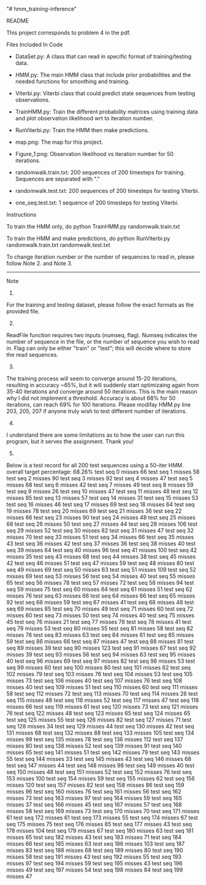 "# hmm_training-inference" 

README

This project corresponds to problem 4 in the pdf.

Files Included In Code
- DataSet.py: A class that can read in specific format of training/testing data.

- HMM.py: The main HMM class that include prior probabilities and the needed functions for smoothing and training.

- Viterbi.py: Viterbi class that could predict state sequences from testing observations.

- TrainHMM.py: Train the different probability matrices using training data and plot observation likelihood wrt to iteration number.

- RunViterbi.py: Train the HMM then make predictions.

- map.png: The map for this project.

- Figure_1.png: Observation likelihood vs iteration number for 50 iterations.

- randomwalk.train.txt: 200 sequences of 200 timesteps for training. Sequences are separated with "."

- randomwalk.test.txt: 200 sequences of 200 timesteps for testing Viterbi.

- one_seq.test.txt: 1 sequence of 200 timesteps for testing Viterbi.

Instructions

To train the HMM only, do
python TrainHMM.py randomwalk.train.txt

To train the HMM and make predictions, do
python RunViterbi.py randomwalk.train.txt randomwalk.test.txt

To change iteration number or the number of sequences to read in,
please follow Note 2. and Note 3.

-----------------------------
Note

1.
For the training and testing dataset, please follow the exact formats as the provided file.

2.
ReadFile function requires two inputs (numseq, flag).
Numseq indicates the number of sequence in the file, or the number of sequence you wish to read in.
Flag can only be either "train" or "test"; this will decide where to store the read sequences.

3.
The training process will seem to converge around 15-20 iterations, resulting in accuracy ~65%, but it will suddenly start optimizaing again from 35-40 iterations and converge around 50 iterations. This is the main reason why I did not implement a threshold.
Accuracy is about 68% for 50 iterations, can reach 69% for 100 iterations.
Please modifay HMM.py line 203, 205, 207 if anyone truly wish to test different number of iterations.

4.
I understand there are some limitations as to how the user can run this program, but it serves the assignment.
Thank you!

5.
Below is a test record for all 200 test sequences using a 50-iter HMM.
overall target percentage:
68.26%
test seq 0 misses 66
test seq 1 misses 58
test seq 2 misses 90
test seq 3 misses 92
test seq 4 misses 47
test seq 5 misses 68
test seq 6 misses 42
test seq 7 misses 49
test seq 8 misses 59
test seq 9 misses 26
test seq 10 misses 47
test seq 11 misses 48
test seq 12 misses 85
test seq 13 misses 57
test seq 14 misses 31
test seq 15 misses 53
test seq 16 misses 46
test seq 17 misses 69
test seq 18 misses 64
test seq 19 misses 78
test seq 20 misses 69
test seq 21 misses 36
test seq 22 misses 66
test seq 23 misses 90
test seq 24 misses 48
test seq 25 misses 68
test seq 26 misses 50
test seq 27 misses 44
test seq 28 misses 106
test seq 29 misses 52
test seq 30 misses 82
test seq 31 misses 47
test seq 32 misses 70
test seq 33 misses 51
test seq 34 misses 66
test seq 35 misses 43
test seq 36 misses 42
test seq 37 misses 36
test seq 38 misses 40
test seq 39 misses 64
test seq 40 misses 96
test seq 41 misses 100
test seq 42 misses 35
test seq 43 misses 68
test seq 44 misses 38
test seq 45 misses 42
test seq 46 misses 51
test seq 47 misses 59
test seq 48 misses 80
test seq 49 misses 69
test seq 50 misses 63
test seq 51 misses 109
test seq 52 misses 69
test seq 53 misses 56
test seq 54 misses 40
test seq 55 misses 65
test seq 56 misses 78
test seq 57 misses 72
test seq 58 misses 94
test seq 59 misses 75
test seq 60 misses 64
test seq 61 misses 51
test seq 62 misses 76
test seq 63 misses 66
test seq 64 misses 66
test seq 65 misses 92
test seq 66 misses 59
test seq 67 misses 41
test seq 68 misses 48
test seq 69 misses 85
test seq 70 misses 49
test seq 71 misses 60
test seq 72 misses 60
test seq 73 misses 50
test seq 74 misses 40
test seq 75 misses 45
test seq 76 misses 21
test seq 77 misses 78
test seq 78 misses 41
test seq 79 misses 53
test seq 80 misses 55
test seq 81 misses 58
test seq 82 misses 78
test seq 83 misses 63
test seq 84 misses 61
test seq 85 misses 59
test seq 86 misses 66
test seq 87 misses 47
test seq 88 misses 81
test seq 89 misses 39
test seq 90 misses 123
test seq 91 misses 67
test seq 92 misses 39
test seq 93 misses 56
test seq 94 misses 63
test seq 95 misses 40
test seq 96 misses 69
test seq 97 misses 82
test seq 98 misses 53
test seq 99 misses 60
test seq 100 misses 80
test seq 101 misses 62
test seq 102 misses 79
test seq 103 misses 76
test seq 104 misses 53
test seq 105 misses 73
test seq 106 misses 40
test seq 107 misses 76
test seq 108 misses 40
test seq 109 misses 51
test seq 110 misses 60
test seq 111 misses 58
test seq 112 misses 72
test seq 113 misses 70
test seq 114 misses 26
test seq 115 misses 48
test seq 116 misses 52
test seq 117 misses 47
test seq 118 misses 66
test seq 119 misses 61
test seq 120 misses 73
test seq 121 misses 76
test seq 122 misses 48
test seq 123 misses 65
test seq 124 misses 65
test seq 125 misses 55
test seq 126 misses 82
test seq 127 misses 71
test seq 128 misses 34
test seq 129 misses 44
test seq 130 misses 42
test seq 131 misses 68
test seq 132 misses 88
test seq 133 misses 105
test seq 134 misses 99
test seq 135 misses 78
test seq 136 misses 112
test seq 137 misses 80
test seq 138 misses 52
test seq 139 misses 91
test seq 140 misses 65
test seq 141 misses 51
test seq 142 misses 79
test seq 143 misses 55
test seq 144 misses 33
test seq 145 misses 43
test seq 146 misses 68
test seq 147 misses 44
test seq 148 misses 98
test seq 149 misses 40
test seq 150 misses 48
test seq 151 misses 52
test seq 152 misses 76
test seq 153 misses 100
test seq 154 misses 59
test seq 155 misses 62
test seq 156 misses 120
test seq 157 misses 82
test seq 158 misses 86
test seq 159 misses 96
test seq 160 misses 76
test seq 161 misses 56
test seq 162 misses 73
test seq 163 misses 97
test seq 164 misses 59
test seq 165 misses 37
test seq 166 misses 45
test seq 167 misses 57
test seq 168 misses 58
test seq 169 misses 73
test seq 170 misses 70
test seq 171 misses 61
test seq 172 misses 61
test seq 173 misses 55
test seq 174 misses 67
test seq 175 misses 75
test seq 176 misses 85
test seq 177 misses 43
test seq 178 misses 104
test seq 179 misses 67
test seq 180 misses 63
test seq 181 misses 65
test seq 182 misses 43
test seq 183 misses 71
test seq 184 misses 66
test seq 185 misses 63
test seq 186 misses 103
test seq 187 misses 83
test seq 188 misses 68
test seq 189 misses 80
test seq 190 misses 58
test seq 191 misses 43
test seq 192 misses 55
test seq 193 misses 97
test seq 194 misses 59
test seq 195 misses 43
test seq 196 misses 49
test seq 197 misses 54
test seq 198 misses 84
test seq 199 misses 47
